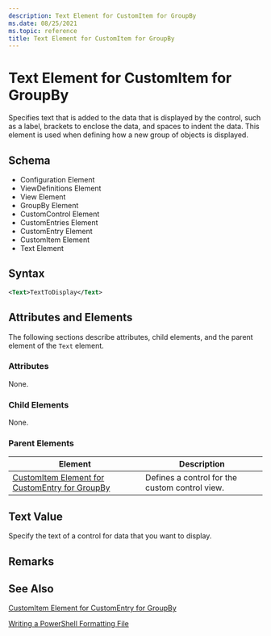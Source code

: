 ```yaml
---
description: Text Element for CustomItem for GroupBy
ms.date: 08/25/2021
ms.topic: reference
title: Text Element for CustomItem for GroupBy
---
```

# Text Element for CustomItem for GroupBy

Specifies text that is added to the data that is displayed by the control, such as a label, brackets
to enclose the data, and spaces to indent the data. This element is used when defining how a new
group of objects is displayed.

## Schema

- Configuration Element
- ViewDefinitions Element
- View Element
- GroupBy Element
- CustomControl Element
- CustomEntries Element
- CustomEntry Element
- CustomItem Element
- Text Element

## Syntax

```xml
<Text>TextToDisplay</Text>
```

## Attributes and Elements

The following sections describe attributes, child elements, and the parent element of the `Text`
element.

### Attributes

None.

### Child Elements

None.

### Parent Elements

|Element|Description|
|-------------|-----------------|
|[CustomItem Element for CustomEntry for GroupBy](./customitem-element-for-customentry-for-groupby-format.md)|Defines a control for the custom control view.|

## Text Value

Specify the text of a control for data that you want to display.

## Remarks

## See Also

[CustomItem Element for CustomEntry for GroupBy](./customitem-element-for-customentry-for-groupby-format.md)

[Writing a PowerShell Formatting File](./writing-a-powershell-formatting-file.md)
